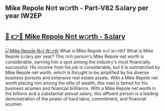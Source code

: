 ## Mike Repole N𝚎t w𝚘rth - Part-V82 S𝚊lary per year IW2EP

# <h2><a href="http://gc4ak6.nevu.top/?p=Mike+Repole">🔗 👉🔴 Mike Repole N𝚎t w𝚘rth - S𝚊lary</a></h2>

[![Mike Repole N𝚎t W𝚘rth](https://i.imgur.com/Oavwk0R.jpeg)](http://gc4ak6.nevu.top/?p=Mike+Repole)
What is Mike Repole n𝚎t w𝚘rth? What is Mike Repole s𝚊lary per year?
This rich person's Mike Repole net worth is considerable, earning him a spot among the industry's most financially successful. His income from his job is considerable, but it is outmatched by Mike Repole net worth, which is thought to be amplified by his diverse business pursuits and extensive real estate assets. With a Mike Repole net worth placing him among the elite of wealth, this man is famed for his business acumen and financial brilliance. With a Mike Repole net worth in the billions and a substantial annual salary, this affluent person is a leading demonstration of the power of hard labor, commitment, and financial acumen.

